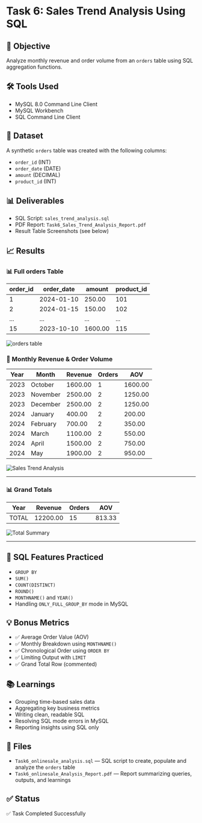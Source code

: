 # Task 6: Sales Trend Analysis Using SQL

## 📌 Objective
Analyze monthly revenue and order volume from an `orders` table using SQL aggregation functions.

## 🛠️ Tools Used
- MySQL 8.0 Command Line Client
- MySQL Workbench
- SQL Command Line Client

## 🧾 Dataset
A synthetic `orders` table was created with the following columns:
- `order_id` (INT)
- `order_date` (DATE)
- `amount` (DECIMAL)
- `product_id` (INT)

## 📊 Deliverables
- SQL Script: `sales_trend_analysis.sql`
- PDF Report: `Task6_Sales_Trend_Analysis_Report.pdf`
- Result Table Screenshots (see below)

## 📈 Results

### 📊 Full orders Table 

| order_id | order_date | amount  | product_id |
|----------|------------|---------|------------|
| 1        | 2024-01-10 | 250.00  | 101        |
| 2        | 2024-01-15 | 150.00  | 102        |
| ...      | ...        | ...     | ...        |
| 15       | 2023-10-10 | 1600.00 | 115        |


![orders table](https://github.com/user-attachments/assets/f4709c0d-3814-4117-b7a2-d04c628430ea)


### 📅 Monthly Revenue & Order Volume

| Year | Month     | Revenue | Orders | AOV   |
|------|-----------|---------|--------|-------|
| 2023 | October   | 1600.00 | 1      | 1600.00 |
| 2023 | November  | 2500.00 | 2      | 1250.00 |
| 2023 | December  | 2500.00 | 2      | 1250.00 |
| 2024 | January   | 400.00  | 2      | 200.00 |
| 2024 | February  | 700.00  | 2      | 350.00 |
| 2024 | March     | 1100.00 | 2      | 550.00 |
| 2024 | April     | 1500.00 | 2      | 750.00 |
| 2024 | May       | 1900.00 | 2      | 950.00 |



![Sales Trend Analysis](https://github.com/user-attachments/assets/28726be8-b8a6-4bd5-b596-3d547c2def7d)

---

### 📊 Grand Totals 

| Year  | Revenue | Orders | AOV   |
|-------|---------|--------|-------|
| TOTAL | 12200.00 | 15     | 813.33 |



![Total Summary](https://github.com/user-attachments/assets/ecd56cac-c6d3-492e-adfc-8f9ca0ab1d18)


---

## 🧩 SQL Features Practiced
- `GROUP BY`
- `SUM()`
- `COUNT(DISTINCT)`
- `ROUND()`
- `MONTHNAME()` and `YEAR()`
- Handling `ONLY_FULL_GROUP_BY` mode in MySQL

## 💡 Bonus Metrics
- ✅ Average Order Value (AOV)
- ✅ Monthly Breakdown using `MONTHNAME()`
- ✅ Chronological Order using `ORDER BY`
- ✅ Limiting Output with `LIMIT`
- ✅ Grand Total Row (commented)

## 📚 Learnings
- Grouping time-based sales data
- Aggregating key business metrics
- Writing clean, readable SQL
- Resolving SQL mode errors in MySQL
- Reporting insights using SQL only

## 📁 Files
- `Task6_onlinesale_analysis.sql` — SQL script to create, populate and analyze the `orders` table
- `Task6_onlinesale_Analysis_Report.pdf` — Report summarizing queries, outputs, and learnings

## ✅ Status
✅ Task Completed Successfully
